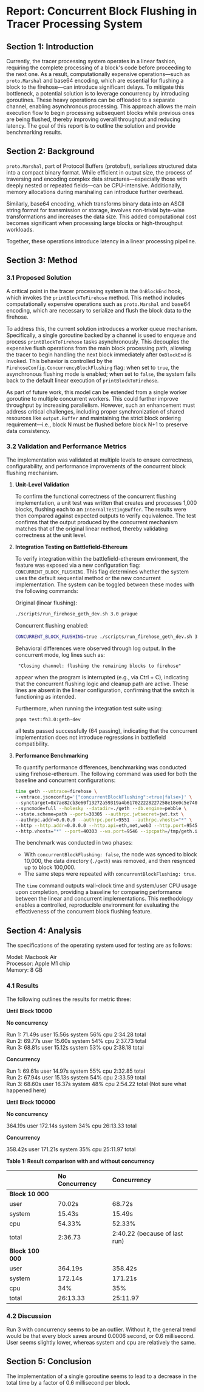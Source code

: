 # Report: Concurrent Block Flushing in Tracer Processing System

## Section 1: Introduction

Currently, the tracer processing system operates in a linear fashion, requiring the complete processing of a block's code before proceeding to the next one. As a result, computationally expensive operations—such as `proto.Marshal` and base64 encoding, which are essential for flushing a block to the firehose—can introduce significant delays. To mitigate this bottleneck, a potential solution is to leverage concurrency by introducing goroutines. These heavy operations can be offloaded to a separate channel, enabling asynchronous processing. This approach allows the main execution flow to begin processing subsequent blocks while previous ones are being flushed, thereby improving overall throughput and reducing latency. The goal of this report is to outline the solution and provide benchmarking results.

## Section 2: Background

`proto.Marshal`, part of Protocol Buffers (protobuf), serializes structured data into a compact binary format. While efficient in output size, the process of traversing and encoding complex data structures—especially those with deeply nested or repeated fields—can be CPU-intensive. Additionally, memory allocations during marshaling can introduce further overhead.

Similarly, base64 encoding, which transforms binary data into an ASCII string format for transmission or storage, involves non-trivial byte-wise transformations and increases the data size. This added computational cost becomes significant when processing large blocks or high-throughput workloads.

Together, these operations introduce latency in a linear processing pipeline.

## Section 3: Method

### 3.1 Proposed Solution

A critical point in the tracer processing system is the `OnBlockEnd` hook, which invokes the `printBlockToFirehose` method. This method includes computationally expensive operations such as `proto.Marshal` and base64 encoding, which are necessary to serialize and flush the block data to the firehose.

To address this, the current solution introduces a worker queue mechanism. Specifically, a single goroutine backed by a channel is used to enqueue and process `printBlockToFirehose` tasks asynchronously. This decouples the expensive flush operations from the main block processing path, allowing the tracer to begin handling the next block immediately after `OnBlockEnd` is invoked. This behavior is controlled by the `FirehoseConfig.ConcurrencyBlockFlushing` flag: when set to `true`, the asynchronous flushing mode is enabled; when set to `false`, the system falls back to the default linear execution of `printBlockToFirehose`.

As part of future work, this model can be extended from a single worker goroutine to multiple concurrent workers. This could further improve throughput by increasing parallelism. However, such an enhancement must address critical challenges, including proper synchronization of shared resources like `output.Buffer` and maintaining the strict block ordering requirement—i.e., block N must be flushed before block N+1 to preserve data consistency.

### 3.2 Validation and Performance Metrics

The implementation was validated at multiple levels to ensure correctness, configurability, and performance improvements of the concurrent block flushing mechanism.

1.  **Unit-Level Validation**

    To confirm the functional correctness of the concurrent flushing implementation, a unit test was written that creates and processes 1,000 blocks, flushing each to an `InternalTestingBuffer`. The results were then compared against expected outputs to verify equivalence. The test confirms that the output produced by the concurrent mechanism matches that of the original linear method, thereby validating correctness at the unit level.
2.  **Integration Testing on Battlefield-Ethereum**

    To verify integration within the battlefield-ethereum environment, the feature was exposed via a new configuration flag: `CONCURRENT_BLOCK_FLUSHING`. This flag determines whether the system uses the default sequential method or the new concurrent implementation. The system can be toggled between these modes with the following commands:

    Original (linear flushing):

    ```bash
    ./scripts/run_firehose_geth_dev.sh 3.0 prague
    ```

    Concurrent flushing enabled:

    ```bash
    CONCURRENT_BLOCK_FLUSHING=true ./scripts/run_firehose_geth_dev.sh 3.0 prague
    ```

    Behavioral differences were observed through log output. In the concurrent mode, log lines such as:

    ```
     "Closing channel: flushing the remaining blocks to firehose"
    ```

    appear when the program is interrupted (e.g., via Ctrl + C), indicating that the concurrent flushing logic and cleanup path are active. These lines are absent in the linear configuration, confirming that the switch is functioning as intended.

    Furthermore, when running the integration test suite using:

    ```bash
    pnpm test:fh3.0:geth-dev
    ```

    all tests passed successfully (64 passing), indicating that the concurrent implementation does not introduce regressions in battlefield compatibility.
3.  **Performance Benchmarking**

    To quantify performance differences, benchmarking was conducted using firehose-ethereum. The following command was used for both the baseline and concurrent configurations:

    ```bash
    time geth --vmtrace=firehose \
    --vmtrace.jsonconfig='{"concurrentBlockFlushing":<true|false>}' \
    --synctarget=0x7ae82cb3e60f13272a59319a4b617022228227258e18e0c5e7404236d773d2a3 \
    --syncmode=full --holesky --datadir=./geth --db.engine=pebble \
    --state.scheme=path --port=30305 --authrpc.jwtsecret=jwt.txt \
    --authrpc.addr=0.0.0.0 --authrpc.port=9551 --authrpc.vhosts="*" \
    --http --http.addr=0.0.0.0 --http.api=eth,net,web3 --http.port=9545 \
    --http.vhosts="*" --port=40303 --ws.port=9546 --ipcpath=/tmp/geth.ipc > /dev/null
    ```

    The benchmark was conducted in two phases:

    * With `concurrentBlockFlushing: false`, the node was synced to block 10,000, the data directory (`./geth`) was removed, and then resynced up to block 100,000.
    * The same steps were repeated with `concurrentBlockFlushing: true`.

    The `time` command outputs wall-clock time and system/user CPU usage upon completion, providing a baseline for comparing performance between the linear and concurrent implementations. This methodology enables a controlled, reproducible environment for evaluating the effectiveness of the concurrent block flushing feature.

## Section 4: Analysis

The specifications of the operating system used for testing are as follows:

Model: Macbook Air \
Processor: Apple M1 chip \
Memory: 8 GB

### 4.1 Results

The following outlines the results for metric three:

**Until Block 10000**

**No concurrency**

Run 1: 71.49s user 15.56s system 56% cpu 2:34.28 total\
Run 2: 69.77s user 15.60s system 54% cpu 2:37.73 total\
Run 3: 68.81s user 15.12s system 53% cpu 2:38.18 total

**Concurrency**

Run 1: 69.61s user 14.97s system 55% cpu 2:32.85 total\
Run 2: 67.94s user 15.13s system 54% cpu 2:33.59 total\
Run 3: 68.60s user 16.37s system 48% cpu 2:54.22 total (Not sure what happened here)

**Until Block 100000**

**No concurrency**

364.19s user 172.14s system 34% cpu 26:13.33 total

**Concurrency**

358.42s user 171.21s system 35% cpu 25:11.97 total

**Table 1: Result comparison with and without concurrency**

|                 | No Concurrency | Concurrency        |
| :-------------- | :------------- | :----------------- |
| **Block 10 000** |                |                    |
| user            | 70.02s         | 68.72s             |
| system          | 15.43s         | 15.49s             |
| cpu             | 54.33%         | 52.33%             |
| total           | 2:36.73        | 2:40.22 (because of last run) |
| **Block 100 000**|                |                    |
| user            | 364.19s        | 358.42s            |
| system          | 172.14s        | 171.21s            |
| cpu             | 34%            | 35%                |
| total           | 26:13.33       | 25:11.97           |

### 4.2 Discussion

Run 3 with concurrency seems to be an outlier. Without it, the general trend would be that every block saves around 0.0006 second, or 0.6 millisecond. \
User seems slightly lower, whereas system and cpu are relatively the same.

## Section 5: Conclusion

The implementation of a single goroutine seems to lead to a decrease in the total time by a factor of 0.6 millisecond per block.
